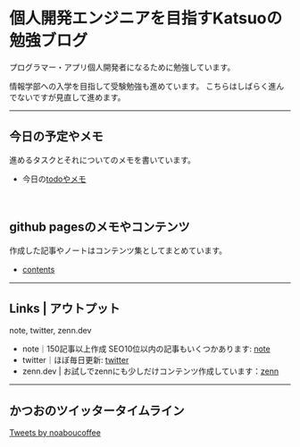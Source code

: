 <script async src="https://pagead2.googlesyndication.com/pagead/js/adsbygoogle.js?client=ca-pub-7136536804767411"
     crossorigin="anonymous"></script>

# 個人開発エンジニアを目指すKatsuoの勉強ブログ

プログラマー・アプリ個人開発者になるために勉強しています。

情報学部への入学を目指して受験勉強も進めています。
こちらはしばらく進んでないですが見直して進めます。

---

## 今日の予定やメモ

進めるタスクとそれについてのメモを書いています。

- 今日の[todoやメモ](todo.md)

<br />

## github pagesのメモやコンテンツ

作成した記事やノートはコンテンツ集としてまとめています。

- [contents](contents.md)　

---

## Links | アウトプット

note, twitter, zenn.dev

- note｜150記事以上作成 SEO10位以内の記事もいくつかあります: [note](https://note.com/noabou)
- twitter｜ほぼ毎日更新: [twitter](https://twitter.com/noaboucoffee)
- zenn.dev | お試しでzennにも少しだけコンテンツ作成しています：[zenn](https://zenn.dev/katsuo)

---

## かつおのツイッタータイムライン

<a class="twitter-timeline" data-lang="ja" 
data-limit="5"
data-width="600"
data-lang="ja"
data-dnt="true" href="https://twitter.com/noaboucoffee?ref_src=twsrc%5Etfw">Tweets by noaboucoffee</a> <script async src="https://platform.twitter.com/widgets.js" charset="utf-8"></script>
